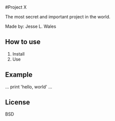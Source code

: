 #Project X

The most secret and important project in the world.

Made by: Jesse L. Wales

## How to use

1. Install
2. Use

## Example

...
print 'hello, world'
...

## License

BSD

